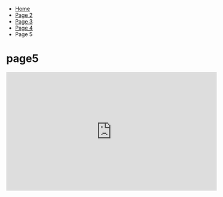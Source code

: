 <ul class="breadcrumb">
  <li><a href="index.html">Home</a></li>
  <li><a href="page2.html">Page 2</a></li>
  <li><a href="page3.html">Page 3</a></li>
  <li><a href="page4.html">Page 4</a></li> 
  <li>Page 5</li> 
</ul>

<h1> page5 </h1>

<iframe width="560" height="315" src="https://www.youtube.com/embed/eITvrQiDphg" frameborder="0" gesture="media" allow="encrypted-media" allowfullscreen></iframe>
